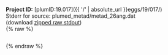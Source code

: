 **Project ID:** [plumID:19.017]({{ '/' | absolute_url }}eggs/19/017/)  
Stderr for source:  plumed_metad/metad_26ang.dat   
(download [zipped raw stdout](metad_26ang.dat.plumed_master.stdout.txt.zip))  
{% raw %}
<pre>
</pre>
{% endraw %}
